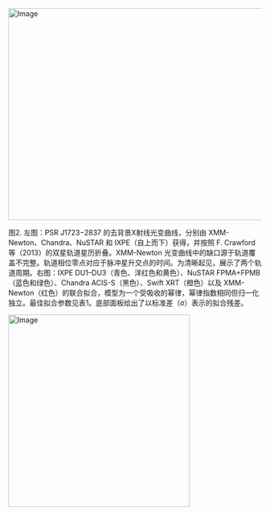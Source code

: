 
<img width="698" height="422" alt="Image" src="https://github.com/user-attachments/assets/af74baca-5c11-4a77-b7e0-a1e433a85d06" />

图2. 左图：PSR J1723−2837 的去背景X射线光变曲线，分别由 XMM-Newton、Chandra、NuSTAR 和 IXPE（自上而下）获得，并按照 F. Crawford 等（2013）的双星轨道星历折叠。XMM-Newton 光变曲线中的缺口源于轨道覆盖不完整。轨道相位零点对应于脉冲星升交点的时间。为清晰起见，展示了两个轨道周期。右图：IXPE DU1–DU3（青色、洋红色和黄色）、NuSTAR FPMA+FPMB（蓝色和绿色）、Chandra ACIS-S（黑色）、Swift XRT（橙色）以及 XMM-Newton（红色）的联合拟合，模型为一个受吸收的幂律，幂律指数相同但归一化独立。最佳拟合参数见表1。底部面板给出了以标准差（σ）表示的拟合残差。

<img width="361" height="383" alt="Image" src="https://github.com/user-attachments/assets/ab4741a8-286b-476d-ac3c-0b87f5b18b93" />